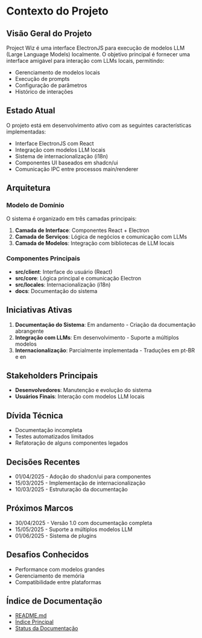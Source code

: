 # Contexto do Projeto

## Visão Geral do Projeto

Project Wiz é uma interface ElectronJS para execução de modelos LLM (Large Language Models) localmente. O objetivo principal é fornecer uma interface amigável para interação com LLMs locais, permitindo:

- Gerenciamento de modelos locais
- Execução de prompts
- Configuração de parâmetros
- Histórico de interações

## Estado Atual

O projeto está em desenvolvimento ativo com as seguintes características implementadas:

- Interface ElectronJS com React
- Integração com modelos LLM locais
- Sistema de internacionalização (i18n)
- Componentes UI baseados em shadcn/ui
- Comunicação IPC entre processos main/renderer

## Arquitetura

### Modelo de Domínio

O sistema é organizado em três camadas principais:

1. **Camada de Interface**: Componentes React + Electron
2. **Camada de Serviços**: Lógica de negócios e comunicação com LLMs
3. **Camada de Modelos**: Integração com bibliotecas de LLM locais

### Componentes Principais

- **src/client**: Interface do usuário (React)
- **src/core**: Lógica principal e comunicação Electron
- **src/locales**: Internacionalização (i18n)
- **docs**: Documentação do sistema

## Iniciativas Ativas

1. **Documentação do Sistema**: Em andamento - Criação da documentação abrangente
2. **Integração com LLMs**: Em desenvolvimento - Suporte a múltiplos modelos
3. **Internacionalização**: Parcialmente implementada - Traduções em pt-BR e en

## Stakeholders Principais

- **Desenvolvedores**: Manutenção e evolução do sistema
- **Usuários Finais**: Interação com modelos LLM locais

## Dívida Técnica

- Documentação incompleta
- Testes automatizados limitados
- Refatoração de alguns componentes legados

## Decisões Recentes

- 01/04/2025 - Adoção do shadcn/ui para componentes
- 15/03/2025 - Implementação de internacionalização
- 10/03/2025 - Estruturação da documentação

## Próximos Marcos

- 30/04/2025 - Versão 1.0 com documentação completa
- 15/05/2025 - Suporte a múltiplos modelos LLM
- 01/06/2025 - Sistema de plugins

## Desafios Conhecidos

- Performance com modelos grandes
- Gerenciamento de memória
- Compatibilidade entre plataformas

## Índice de Documentação

- [README.md](../README.md)
- [Índice Principal](./index.md)
- [Status da Documentação](./documentation-status.md)
